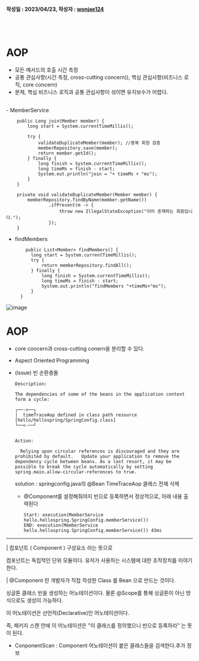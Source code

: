 #### 작성일 : 2023/04/23, 작성자 : [wonjae124](https://github.com/wonjae124)

<br/><br/>
# AOP 
- 모든 메서드의 호출 시간 측정
- 공통 관심사항(시간 측정, cross-cutting concern)), 핵심 관심사항(비즈니스 로직, core concern)
- 문제, 핵심 비즈니스 로직과 공통 관심사항이 섞이면 유지보수가 어렵다.
<br/>
- MemberService
  
  ```
      public Long join(Member member) {
          long start = System.currentTimeMillis();

          try {
              validateDuplicateMember(member); //중복 회원 검증
              memberRepository.save(member);
              return member.getId();
          } finally {
              long finish = System.currentTimeMillis();
              long timeMs = finish - start;
              System.out.println("join = "+ timeMs + "ms");
          }
      }

      private void validateDuplicateMember(Member member) {
          memberRepository.findByName(member.getName())
                  .ifPresent(m -> {
                      throw new IllegalStateException("이미 존재하는 회원입니다.");
                  });
      }
  ```
  
  - findMembers
    ```
        public List<Member> findMembers() {
          long start = System.currentTimeMillis();
          try {
              return memberRepository.findAll();
          } finally {
              long finish = System.currentTimeMillis();
              long timeMs = finish - start;
              System.out.println("findMembers "+timeMs+"ms");
          }
      }
    ```
  
![image](https://user-images.githubusercontent.com/67944072/233813257-824e4256-b6a0-42f3-b6be-e9085d30d4dc.png)

# AOP 
- core concern과 cross-cutting conern을 분리할 수 있다.
- Aspect Oriented Programming
- (issue) 빈 순환충돌
  ```
  Description:

  The dependencies of some of the beans in the application context form a cycle:

  ┌──->──┐
  |  timeTraceAop defined in class path resource [hello/hellospring/SpringConfig.class]
  └──<-──┘


  Action:

    Relying upon circular references is discouraged and they are prohibited by default.   Update your application to remove the dependency cycle between beans. As a last resort, it may be possible to break the cycle automatically by setting spring.main.allow-circular-references to true.
  ```

  solution : springconfig.java의 @Bean TimeTraceAop 클래스 전체 삭제
  
  - @Component를 설정해줘야지 빈으로 등록하면서 정상적으로, 아래 내용 출력된다
    
    ```
    Start: execution(MemberService hello.hellospring.SpringConfig.memberService())
    END: execution(MemberService hello.hellospring.SpringConfig.memberService()) 43ms
    ```

---

| 컴포넌트 ( Component )
구성요소 라는 뜻으로

컴포넌트는 독립적인 단위 모듈이다. 유저가 사용하는 시스템에 대한 조작장치를 이야기한다.

| @Component 란 
개발자가 직접 작성한 Class 를 Bean 으로 만드는 것이다.

싱글톤 클래스 빈을 생성하는 어노테이션이다. 물론 @Scope를 통해 싱글톤이 아닌 방식으로도 생성이 가능하다.

이 어노테이션은 선언적(Declarative)인 어노테이션이다.

즉, 패키지 스캔 안에 이 어노테이션은 "이 클래스를 정의했으니 빈으로 등록하라" 는 뜻이 된다.

 * ConponentScan : Component 어노테이션이 붙은 클래스들을 검색한다.추가 정보

<br/><br/>
